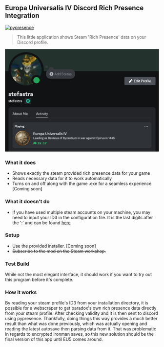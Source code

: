 ## Europa Universalis IV Discord Rich Presence Integration
[![pypresence](https://img.shields.io/badge/using-pypresence-00bb88.svg?style=for-the-badge&logo=discord&logoWidth=20)](https://github.com/qwertyquerty/pypresence)

> This little application shows Steam 'Rich Presence' data on your Discord profile.

![Preview](preview.png)

### What it does
- Shows exactly the steam provided rich presence data for your game
- Reads necessary data for it to work automatically
- Turns on and off along with the game .exe for a seamless experience [Coming soon]

### What it doesn't do
- If you have used multiple steam accounts on your machine, you may need to input your ID3 in the configuration file. It is the last digits after the ':' and can be found [here](https://www.steamidfinder.com/)

### Setup
- Use the provided installer. [Coming soon]
- ~~Subscribe to the mod on the Steam workshop.~~

### Test Build
While not the most elegant interface, it should work if you want to try out this program before it's complete.

### How it works
By reading your steam profile's ID3 from your installation directory, it is possible for a webscraper to get paradox's own rich presence data directly from your steam profile. After checking validity and it is then sent to discord using pypresence. Thankfully, doing things this way provides a much better result than what was done previously, which was actually opening and reading the latest autosave then parsing data from it. That was problematic in regards to encrypted ironman saves, so this new solution should be the final version of this app until EU5 comes around.
